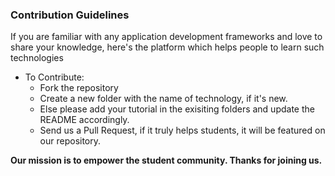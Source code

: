 ### Contribution Guidelines

If you are familiar with any application development frameworks and love to share your knowledge, here's the platform which helps people to learn such technologies

* To Contribute:
  * Fork the repository
  * Create a new folder with the name of technology, if it's new.
  * Else please add your tutorial in the exisiting folders and update the README accordingly.
  * Send us a Pull Request, if it truly helps students, it will be featured on our repository.

<b>Our mission is to empower the student community. Thanks for joining us.</b>
